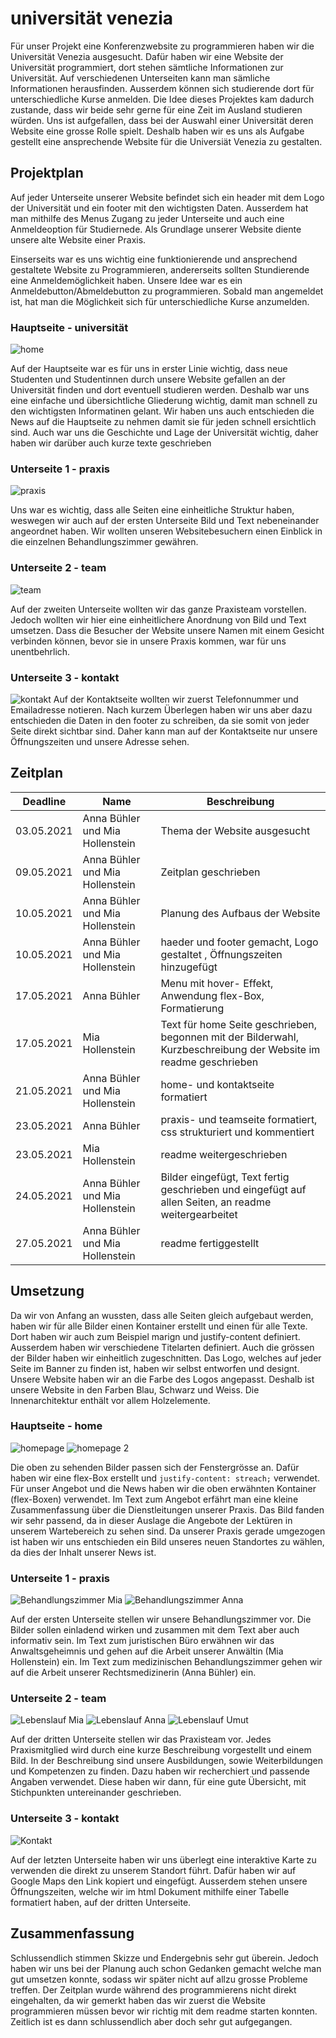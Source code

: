 # universität venezia

Für unser Projekt eine Konferenzwebsite zu programmieren haben wir die Universität Venezia ausgesucht. Dafür haben wir eine Website der Universität programmiert, dort stehen sämtliche Informationen zur Universität. Auf verschiedenen Unterseiten kann man sämliche Informationen herausfinden. Ausserdem können sich studierende dort für unterschiedliche Kurse anmelden. 
Die Idee dieses Projektes kam dadurch zustande, dass wir beide sehr gerne für eine Zeit im Ausland studieren würden. Uns ist aufgefallen, dass bei der Auswahl einer Universität deren Website eine grosse Rolle spielt. Deshalb haben wir es uns als Aufgabe gestellt eine ansprechende Website für die Universiät Venezia zu gestalten.

## Projektplan

Auf jeder Unterseite unserer Website befindet sich ein header mit dem Logo der Universität und ein footer mit den wichtigsten Daten. Ausserdem hat man mithilfe des Menus Zugang zu jeder Unterseite und auch eine Anmeldeoption für Studiernede. Als Grundlage unserer Website diente unsere alte Website einer Praxis.

Einserseits war es uns wichtig eine funktionierende und ansprechend gestaltete Website zu Programmieren, andererseits sollten Stundierende eine Anmeldemöglichkeit haben. Unsere Idee war es ein Anmeldebutton/Abmeldebutton zu programmieren. Sobald man angemeldet ist, hat man die Möglichkeit sich für unterschiedliche Kurse anzumelden.  

### Hauptseite - universität
![home](bilder/unive_home.png)

Auf der Hauptseite war es für uns in erster Linie wichtig, dass neue Studenten und Studentinnen durch unsere Website gefallen an der Universität finden und dort eventuell studieren werden. Deshalb war uns eine einfache und übersichtliche Gliederung wichtig, damit man schnell zu den wichtigsten Informatinen gelant. Wir haben uns auch entschieden die News auf die Hauptseite zu nehmen damit sie für jeden schnell ersichtlich sind. Auch war uns die Geschichte und Lage der Universität wichtig, daher haben wir darüber auch kurze texte geschrieben 

### Unterseite 1 - praxis
![praxis](bilder/praxis.JPG)

Uns war es wichtig, dass alle Seiten eine einheitliche Struktur haben, weswegen wir auch auf der ersten Unterseite Bild und Text nebeneinander angeordnet haben. Wir wollten unseren Websitebesuchern einen Einblick in die einzelnen Behandlungszimmer gewähren. 

### Unterseite 2 - team
![team](bilder/team.JPG)

Auf der zweiten Unterseite wollten wir das ganze Praxisteam vorstellen. Jedoch wollten wir hier eine einheitlichere Anordnung von Bild und Text umsetzen. Dass die Besucher der Website unsere Namen mit einem Gesicht verbinden können, bevor sie in unsere Praxis kommen, war für uns unentbehrlich. 

### Unterseite 3 - kontakt 
![kontakt](bilder/kontakt.JPG)
Auf der Kontaktseite wollten wir zuerst Telefonnummer und Emailadresse notieren. Nach kurzem Überlegen haben wir uns aber dazu entschieden die Daten in den footer zu schreiben, da sie somit von jeder Seite direkt sichtbar sind. Daher kann man auf der Kontaktseite nur unsere Öffnungszeiten und unsere Adresse sehen.


## Zeitplan



| Deadline | Name | Beschreibung |
| --- | --- | --- |
| 03.05.2021 | Anna Bühler und Mia Hollenstein | Thema der Website ausgesucht |
| 09.05.2021 | Anna Bühler und Mia Hollenstein| Zeitplan geschrieben|
| 10.05.2021 | Anna Bühler und Mia Hollenstein | Planung des Aufbaus der Website |
| 10.05.2021 |  Anna Bühler und Mia Hollenstein| haeder und footer gemacht, Logo gestaltet , Öffnungszeiten hinzugefügt|
| 17.05.2021 | Anna Bühler |Menu mit hover- Effekt, Anwendung flex-Box, Formatierung |
| 17.05.2021 | Mia Hollenstein | Text für home Seite geschrieben, begonnen mit der Bilderwahl, Kurzbeschreibung der Website im readme geschrieben |
| 21.05.2021 | Anna Bühler und Mia Hollenstein | home- und kontaktseite formatiert |
| 23.05.2021 | Anna Bühler | praxis- und teamseite formatiert, css strukturiert und kommentiert || 04.01.2021 | Vorname Name | Das wird gemacht |
| 23.05.2021 | Mia Hollenstein | readme weitergeschrieben |
| 24.05.2021 | Anna Bühler und Mia Hollenstein | Bilder eingefügt, Text fertig geschrieben und eingefügt auf allen Seiten, an readme  weitergearbeitet  |
| 27.05.2021| Anna Bühler und Mia Hollenstein| readme fertiggestellt|


## Umsetzung
Da wir von Anfang an wussten, dass alle Seiten gleich aufgebaut werden, haben wir für alle Bilder einen Kontainer erstellt und einen für alle Texte. Dort haben wir auch zum Beispiel marign und justify-content definiert. Ausserdem haben wir verschiedene Titelarten definiert. Auch die grössen der Bilder haben wir einheitlich zugeschnitten.
Das Logo, welches auf jeder Seite im Banner zu finden ist, haben wir selbst entworfen und designt. Unsere Website haben wir an die Farbe des Logos angepasst. Deshalb ist unsere Website in den Farben Blau, Schwarz und Weiss. Die Innenarchitektur enthält vor allem Holzelemente. 

### Hauptseite - home
![homepage](bilder/Homepage.png)
![homepage 2](bilder/Homepage2.png)

Die oben zu sehenden Bilder passen sich der Fenstergrösse an. Dafür haben wir eine flex-Box erstellt und `justify-content: streach;` verwendet. Für unser Angebot und die News haben wir die oben erwähnten Kontainer (flex-Boxen) verwendet. Im Text zum Angebot erfährt man eine kleine Zusammenfassung über die Dienstleitungen unserer Praxis. Das Bild fanden wir sehr passend, da in dieser Auslage die Angebote der Lektüren in unserem Wartebereich zu sehen sind. Da unserer Praxis gerade umgezogen ist haben wir uns entschieden ein Bild unseres neuen Standortes zu wählen, da dies der Inhalt unserer News ist.

### Unterseite 1 - praxis
![Behandlungszimmer Mia](bilder/BehandlungszimmerMia.png)
![Behandlungszimmer Anna](bilder/BehandlungszimmerAnna.png)

Auf der ersten Unterseite stellen wir unsere Behandlungszimmer vor. Die Bilder sollen einladend wirken und zusammen mit dem Text aber auch informativ sein. Im Text zum juristischen Büro erwähnen wir das Anwaltsgeheimnis und gehen auf die Arbeit unserer Anwältin (Mia Hollenstein) ein. Im Text zum medizinischen Behandlungszimmer gehen wir auf die Arbeit unserer Rechtsmedizinerin (Anna Bühler) ein. 

### Unterseite 2 - team
![Lebenslauf Mia](bilder/LebenslaufMia.png)
![Lebenslauf Anna](bilder/LebenslaufAnna.png)
![Lebenslauf Umut](bilder/LebenslaufUmut.png)

Auf der dritten Unterseite stellen wir das Praxisteam vor. Jedes Praxismitglied wird durch eine kurze Beschreibung vorgestellt und einem Bild. In der Beschreibung sind unsere Ausbildungen, sowie Weiterbildungen und Kompetenzen zu finden. Dazu haben wir recherchiert und passende Angaben verwendet. Diese haben wir dann, für eine gute Übersicht, mit Stichpunkten untereinander geschrieben. 

### Unterseite 3 - kontakt
![Kontakt](bilder/Kontakt.png)

Auf der letzten Unterseite haben wir uns überlegt eine interaktive Karte zu verwenden die direkt zu unserem Standort führt. Dafür haben wir auf Google Maps den Link kopiert und eingefügt. Ausserdem stehen unsere Öffnungszeiten, welche wir im html Dokument mithilfe einer Tabelle formatiert haben, auf der dritten Unterseite.

## Zusammenfassung

Schlussendlich stimmen Skizze und Endergebnis sehr gut überein. Jedoch haben wir uns bei der Planung auch schon Gedanken gemacht welche man gut umsetzen konnte, sodass wir später nicht auf allzu grosse Probleme treffen. Der Zeitplan wurde während des programmierens nicht direkt eingehalten, da wir gemerkt haben das wir zuerst die Website programmieren müssen bevor wir richtig mit dem readme starten konnten. Zeitlich ist es dann schlussendlich aber doch sehr gut aufgegangen. 
